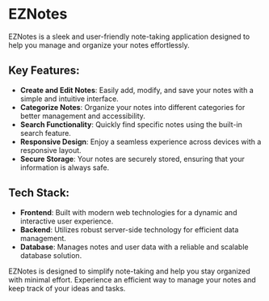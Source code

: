 # EZNotes

EZNotes is a sleek and user-friendly note-taking application designed to help you manage and organize your notes effortlessly.

## Key Features:
- **Create and Edit Notes**: Easily add, modify, and save your notes with a simple and intuitive interface.
- **Categorize Notes**: Organize your notes into different categories for better management and accessibility.
- **Search Functionality**: Quickly find specific notes using the built-in search feature.
- **Responsive Design**: Enjoy a seamless experience across devices with a responsive layout.
- **Secure Storage**: Your notes are securely stored, ensuring that your information is always safe.

## Tech Stack:
- **Frontend**: Built with modern web technologies for a dynamic and interactive user experience.
- **Backend**: Utilizes robust server-side technology for efficient data management.
- **Database**: Manages notes and user data with a reliable and scalable database solution.

EZNotes is designed to simplify note-taking and help you stay organized with minimal effort. Experience an efficient way to manage your notes and keep track of your ideas and tasks.
